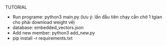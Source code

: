 TUTORIAL

- Run programe: python3 main.py (lưu ý: lần đầu tiên chạy cần chờ 1 tgian cho phải download weight về)
- database: embedded_vectors.json
- Add new member: python3 add_new.py
- pip install -r requirements.txt
